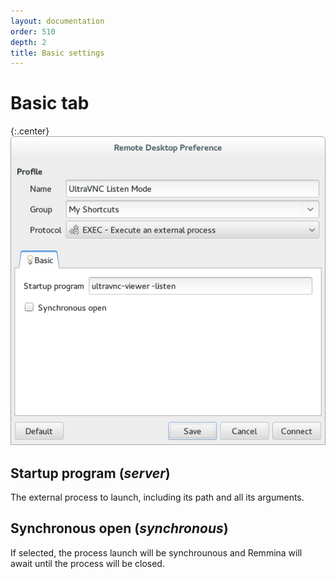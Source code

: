 ```yaml
---
layout: documentation
order: 510
depth: 2
title: Basic settings
---
```

# Basic tab

{:.center}
![Basic settings](/resources/remmina-plugin-exec/archive/latest/english/general.png)

## **Startup program** (*server*)

The external process to launch, including its path and all its arguments.

## **Synchronous open** (*synchronous*)

If selected, the process launch will be synchrounous and Remmina will await until the process will be closed.
